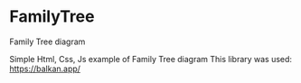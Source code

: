# FamilyTree
Family Tree diagram

Simple Html, Css, Js example of Family Tree diagram
This library was used:
https://balkan.app/
